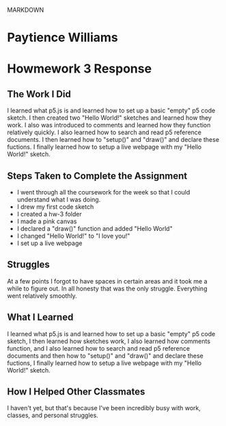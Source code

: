 MARKDOWN
# Paytience Williams

# Howmework 3 Response

## The Work I Did

I learned what p5.js is and learned how to set up a basic "empty" p5 code sketch. I then created two "Hello World!" sketches and learned how they work. I also was introduced to comments and learned how they function relatively quickly. I also learned how to search and read p5 reference documents. I then learned how to "setup()" and "draw()" and declare these fuctions. I finally learned how to setup a live webpage with my "Hello World!" sketch.

## Steps Taken to Complete the Assignment

- I went through all the coursework for the week so that I could understand what I was doing.
- I drew my first code sketch
- I created a hw-3 folder
- I made a pink canvas
- I declared a "draw()" function and added "Hello World"
- I changed "Hello World!" to "I love you!"
- I set up a live webpage

## Struggles

At a few points I forgot to have spaces in certain areas and it took me a while to figure out. In all honesty that was the only struggle. Everything went relatively smoothly.

## What I Learned

I learned what p5.js is and learned how to set up a basic "empty" p5 code sketch, I then learned how sketches work, I also learned how comments function, and I also learned how to search and read p5 reference documents and then how to "setup()" and "draw()" and declare these fuctions, I finally learned how to setup a live webpage with my "Hello World!" sketch.

## How I Helped Other Classmates

I haven't yet, but that's because I've been incredibly busy with work, classes, and personal struggles.

